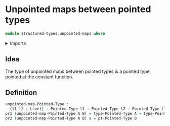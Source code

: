 # Unpointed maps between pointed types

```agda
module structured-types.unpointed-maps where
```

<details><summary>Imports</summary>
```agda
open import foundation.dependent-pair-types
open import foundation.universe-levels
open import structured-types.pointed-types
```
</details>

## Idea

The type of unpointed maps between pointed types is a pointed type, pointed at the constant function.

## Definition

```agda
unpointed-map-Pointed-Type :
  {l1 l2 : Level} → Pointed-Type l1 → Pointed-Type l2 → Pointed-Type (l1 ⊔ l2)
pr1 (unpointed-map-Pointed-Type A B) = type-Pointed-Type A → type-Pointed-Type B
pr2 (unpointed-map-Pointed-Type A B) x = pt-Pointed-Type B
```
